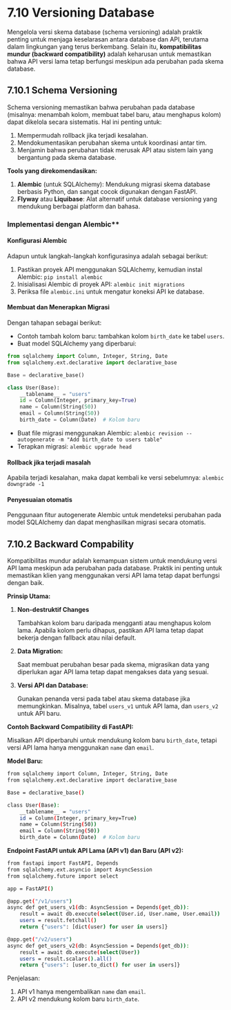 # 7.10 Versioning Database

Mengelola versi skema database (schema versioning) adalah praktik penting untuk menjaga keselarasan antara database dan API, terutama dalam lingkungan yang terus berkembang. Selain itu, **kompatibilitas mundur (backward compatibility)** adalah keharusan untuk memastikan bahwa API versi lama tetap berfungsi meskipun ada perubahan pada skema database.

## 7.10.1 Schema Versioning

Schema versioning memastikan bahwa perubahan pada database (misalnya: menambah kolom, membuat tabel baru, atau menghapus kolom) dapat dikelola secara sistematis. Hal ini penting untuk:

1. Mempermudah rollback jika terjadi kesalahan.
2. Mendokumentasikan perubahan skema untuk koordinasi antar tim.
3. Menjamin bahwa perubahan tidak merusak API atau sistem lain yang bergantung pada skema database.

**Tools yang direkomendasikan:**

1. **Alembic** (untuk SQLAlchemy): Mendukung migrasi skema database berbasis Python, dan sangat cocok digunakan dengan FastAPI.
2. **Flyway** atau **Liquibase**: Alat alternatif untuk database versioning yang mendukung berbagai platform dan bahasa.

### Implementasi dengan Alembic**

#### Konfigurasi Alembic

Adapun untuk langkah-langkah konfigurasinya adalah sebagai berikut:

1. Pastikan proyek API menggunakan SQLAlchemy, kemudian instal Alembic: `pip install alembic`
2. Inisialisasi Alembic di proyek API: `alembic init migrations`
3. Periksa file `alembic.ini` untuk mengatur koneksi API ke database.

#### Membuat dan Menerapkan Migrasi

Dengan tahapan sebagai berikut:

- Contoh tambah kolom baru: tambahkan kolom `birth_date` ke tabel `users`. 
- Buat model SQLAlchemy yang diperbarui:

```python
from sqlalchemy import Column, Integer, String, Date
from sqlalchemy.ext.declarative import declarative_base

Base = declarative_base()

class User(Base):
    __tablename__ = "users"
    id = Column(Integer, primary_key=True)
    name = Column(String(50))
    email = Column(String(50))
    birth_date = Column(Date)  # Kolom baru
```

- Buat file migrasi menggunakan Alembic: `alembic revision --autogenerate -m "Add birth_date to users table"`
- Terapkan migrasi: `alembic upgrade head`

#### Rollback jika terjadi masalah

Apabila terjadi kesalahan, maka dapat kembali ke versi sebelumnya: `alembic downgrade -1`

#### Penyesuaian otomatis

Penggunaan fitur autogenerate Alembic untuk mendeteksi perubahan pada model SQLAlchemy dan dapat menghasilkan migrasi secara otomatis.

## 7.10.2 Backward Compability

Kompatibilitas mundur adalah kemampuan sistem untuk mendukung versi API lama meskipun ada perubahan pada database. Praktik ini penting untuk memastikan klien yang menggunakan versi API lama tetap dapat berfungsi dengan baik.

**Prinsip Utama:**

1. **Non-destruktif Changes**
    
    Tambahkan kolom baru daripada mengganti atau menghapus kolom lama. Apabila kolom perlu dihapus, pastikan API lama tetap dapat bekerja dengan fallback atau nilai default.
    
2. **Data Migration:**
    
    Saat membuat perubahan besar pada skema, migrasikan data yang diperlukan agar API lama tetap dapat mengakses data yang sesuai.
    
3. **Versi API dan Database:**
    
    Gunakan penanda versi pada tabel atau skema database jika memungkinkan. Misalnya, tabel `users_v1` untuk API lama, dan `users_v2` untuk API baru.
    

**Contoh Backward Compatibility di FastAPI:**

Misalkan API diperbaruhi untuk mendukung kolom baru `birth_date`, tetapi versi API lama hanya menggunakan `name` dan `email`.

**Model Baru:**

```bash
from sqlalchemy import Column, Integer, String, Date
from sqlalchemy.ext.declarative import declarative_base

Base = declarative_base()

class User(Base):
    __tablename__ = "users"
    id = Column(Integer, primary_key=True)
    name = Column(String(50))
    email = Column(String(50))
    birth_date = Column(Date)  # Kolom baru
```

**Endpoint FastAPI untuk API Lama (API v1) dan Baru (API v2):**

```bash
from fastapi import FastAPI, Depends
from sqlalchemy.ext.asyncio import AsyncSession
from sqlalchemy.future import select

app = FastAPI()

@app.get("/v1/users")
async def get_users_v1(db: AsyncSession = Depends(get_db)):
    result = await db.execute(select(User.id, User.name, User.email))
    users = result.fetchall()
    return {"users": [dict(user) for user in users]}

@app.get("/v2/users")
async def get_users_v2(db: AsyncSession = Depends(get_db)):
    result = await db.execute(select(User))
    users = result.scalars().all()
    return {"users": [user.to_dict() for user in users]}
```

Penjelasan:

1. API v1 hanya mengembalikan `name` dan `email`.
2. API v2 mendukung kolom baru `birth_date`.
